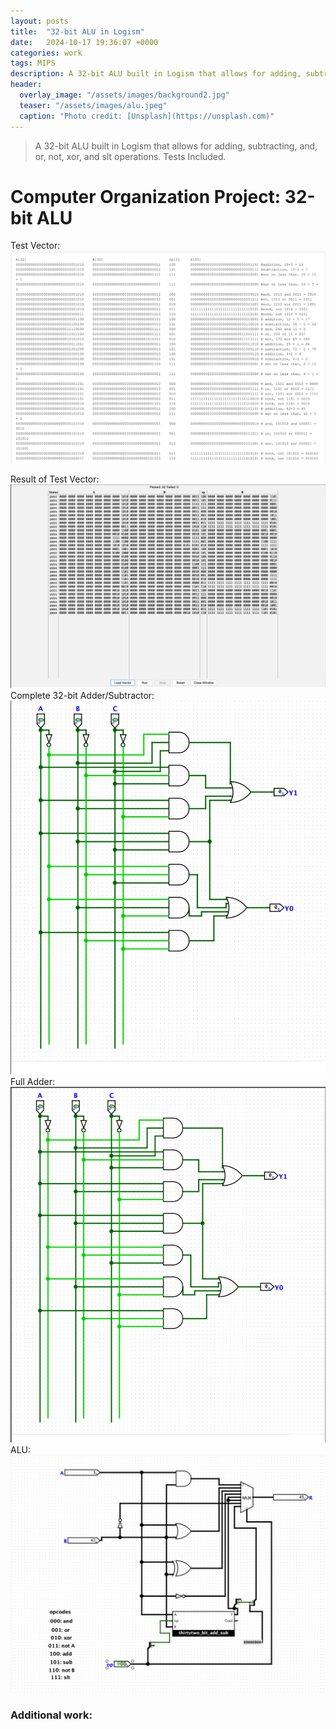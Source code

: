 ```yaml
---
layout: posts
title:  "32-bit ALU in Logism"
date:   2024-10-17 19:36:07 +0000
categories: work
tags: MIPS
description: A 32-bit ALU built in Logism that allows for adding, subtracting, and, or, not, xor, and slt operations. Tests Included.
header:
  overlay_image: "/assets/images/background2.jpg"
  teaser: "/assets/images/alu.jpeg"
  caption: "Photo credit: [Unsplash](https://unsplash.com)"
---
```

> A 32-bit ALU built in Logism that allows for adding, subtracting, and, or, not, xor, and slt operations. Tests Included.

# Computer Organization Project: 32-bit ALU

Test Vector:
![Test Vector](/assets/images/testvector.png)

Result of Test Vector:
![Result of Test Vector](/assets/images/testresult.png)
Complete 32-bit Adder/Subtractor:
![Complete 32-bit Adder/Subtractor](/assets/images/addsub.png)
Full Adder:
![Full Adder](/assets/images/fulladder.png)
ALU:
![ALU](/assets/images/ALU.png)

### Additional work: